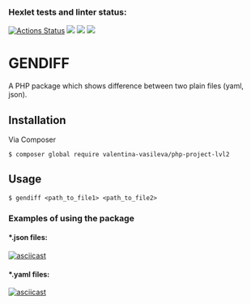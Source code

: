 ### Hexlet tests and linter status:
[![Actions Status](https://github.com/Valentina-Vasileva/php-project-lvl2/workflows/hexlet-check/badge.svg)](https://github.com/Valentina-Vasileva/php-project-lvl2/actions)
![](https://github.com/Valentina-Vasileva/php-project-lvl2/workflows/PHP%20test/badge.svg)
<a href="https://codeclimate.com/github/Valentina-Vasileva/php-project-lvl2/maintainability"><img src="https://api.codeclimate.com/v1/badges/eaa92505ee1615e22030/maintainability" /></a>
<a href="https://codeclimate.com/github/Valentina-Vasileva/php-project-lvl2/test_coverage"><img src="https://api.codeclimate.com/v1/badges/eaa92505ee1615e22030/test_coverage" /></a>

GENDIFF
========

A PHP package which shows difference between two plain files (yaml, json).

Installation  
------------
Via Composer

    $ composer global require valentina-vasileva/php-project-lvl2

Usage
-----
   
    $ gendiff <path_to_file1> <path_to_file2>
    
### Examples of using the package

#### *.json files:
[![asciicast](https://asciinema.org/a/Y1Rs8zuuV0BK0CwWpmdw2PMj4.svg)](https://asciinema.org/a/Y1Rs8zuuV0BK0CwWpmdw2PMj4)

#### *.yaml files:
[![asciicast](https://asciinema.org/a/A6YxQ8x3tyhNzRFhh50k6p1Ir.svg)](https://asciinema.org/a/A6YxQ8x3tyhNzRFhh50k6p1Ir)

